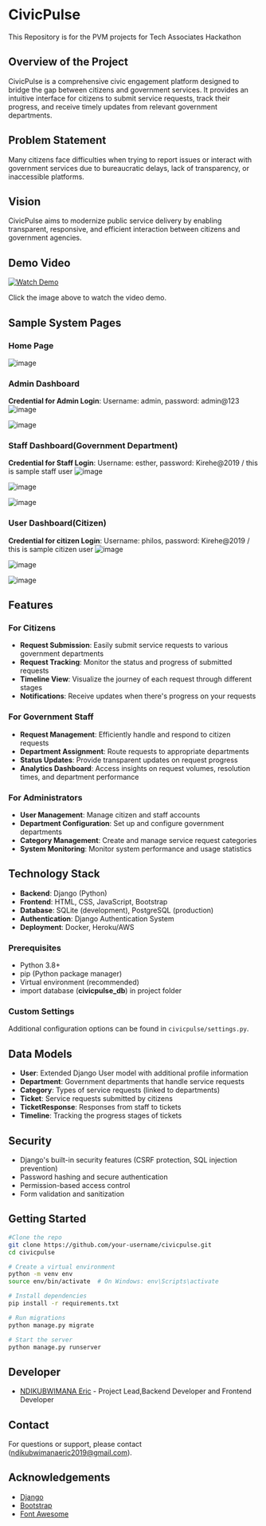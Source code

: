 # CivicPulse
This Repository is for the PVM projects for Tech Associates Hackathon

## Overview of the Project

CivicPulse is a comprehensive civic engagement platform designed to bridge the gap between citizens and government services. It provides an intuitive interface for citizens to submit service requests, track their progress, and receive timely updates from relevant government departments.

## Problem Statement
Many citizens face difficulties when trying to report issues or interact with government services due to bureaucratic delays, lack of transparency, or inaccessible platforms.

## Vision
CivicPulse aims to modernize public service delivery by enabling transparent, responsive, and efficient interaction between citizens and government agencies.

## Demo Video

[![Watch Demo](https://img.icons8.com/clouds/100/000000/video-playlist.png)](https://drive.google.com/file/d/1xKLkbcs1PpLFmOQpjEyypRgrTY9JEWh6/view?usp=sharing)


Click the image above to watch the video demo.


## Sample System Pages
### Home Page
![image](https://github.com/user-attachments/assets/f4ccaa47-5921-458f-8e51-c8ce38272e7c)

### Admin Dashboard

**Credential for Admin Login**: Username: admin, password: admin@123
![image](https://github.com/user-attachments/assets/7e8b6920-dda1-43be-ace6-4dc53f03213b)

![image](https://github.com/user-attachments/assets/91916ec3-ebbe-4873-bf05-364ae911d1e6)

### Staff Dashboard(Government Department)
**Credential for Staff Login**: Username: esther, password: Kirehe@2019 / this is sample staff user
![image](https://github.com/user-attachments/assets/6e60f73a-c4c0-4781-a0d1-84168733cffc)

![image](https://github.com/user-attachments/assets/acc49642-1d6a-4f8e-8382-8703aa9aa950)

![image](https://github.com/user-attachments/assets/4987d341-2880-4193-92f6-53aa02f0b494)

### User Dashboard(Citizen)
**Credential for citizen Login**: Username: philos, password: Kirehe@2019 / this is sample citizen user
![image](https://github.com/user-attachments/assets/c4bfd56b-eb5f-4cd0-976d-d27f4c70f95a)

![image](https://github.com/user-attachments/assets/0c85c599-5862-44e7-96ba-acdc7d4657a2)

![image](https://github.com/user-attachments/assets/e9bd0f39-ce78-454e-a252-f7028b5a1e21)

## Features

### For Citizens
- **Request Submission**: Easily submit service requests to various government departments
- **Request Tracking**: Monitor the status and progress of submitted requests
- **Timeline View**: Visualize the journey of each request through different stages
- **Notifications**: Receive updates when there's progress on your requests

### For Government Staff
- **Request Management**: Efficiently handle and respond to citizen requests
- **Department Assignment**: Route requests to appropriate departments
- **Status Updates**: Provide transparent updates on request progress
- **Analytics Dashboard**: Access insights on request volumes, resolution times, and department performance

### For Administrators
- **User Management**: Manage citizen and staff accounts
- **Department Configuration**: Set up and configure government departments
- **Category Management**: Create and manage service request categories
- **System Monitoring**: Monitor system performance and usage statistics

## Technology Stack

- **Backend**: Django (Python)
- **Frontend**: HTML, CSS, JavaScript, Bootstrap
- **Database**: SQLite (development), PostgreSQL (production)
- **Authentication**: Django Authentication System
- **Deployment**: Docker, Heroku/AWS

### Prerequisites
- Python 3.8+
- pip (Python package manager)
- Virtual environment (recommended)
- import database (**civicpulse_db**) in project folder


### Custom Settings
Additional configuration options can be found in `civicpulse/settings.py`.

## Data Models

- **User**: Extended Django User model with additional profile information
- **Department**: Government departments that handle service requests
- **Category**: Types of service requests (linked to departments)
- **Ticket**: Service requests submitted by citizens
- **TicketResponse**: Responses from staff to tickets
- **Timeline**: Tracking the progress stages of tickets

## Security

- Django's built-in security features (CSRF protection, SQL injection prevention)
- Password hashing and secure authentication
- Permission-based access control
- Form validation and sanitization

## Getting Started

```bash
#Clone the repo
git clone https://github.com/your-username/civicpulse.git
cd civicpulse

# Create a virtual environment
python -m venv env
source env/bin/activate  # On Windows: env\Scripts\activate

# Install dependencies
pip install -r requirements.txt

# Run migrations
python manage.py migrate

# Start the server
python manage.py runserver
```

##  Developer

- [NDIKUBWIMANA Eric](https://github.com/ndikubwimana12) - Project Lead,Backend Developer and Frontend Developer

##  Contact

For questions or support, please contact (ndikubwimanaeric2019@gmail.com).

## Acknowledgements

- [Django](https://www.djangoproject.com/)
- [Bootstrap](https://getbootstrap.com/)
- [Font Awesome](https://fontawesome.com/)



